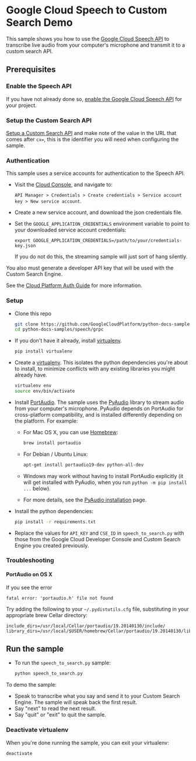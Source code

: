 # Google Cloud Speech to Custom Search Demo

This sample shows you how to use the [Google Cloud Speech API][speech-api]
to transcribe live audio from your computer's microphone and transmit it to
a custom search API.

[speech-api]: http://cloud.google.com/speech

## Prerequisites

### Enable the Speech API

If you have not already done so, [enable the Google Cloud Speech
API][console-speech] for your project.

[console-speech]: https://console.cloud.google.com/apis/api/speech.googleapis.com/overview?project=_

### Setup the Custom Search API

[Setup a Custom Search API](http://cse.google.com/manage/all) and make note of
the value in the URL that comes after `cx=`, this is the identifier you will
need when configuring the sample.

### Authentication

This sample uses a service accounts for authentication to the Speech API.

* Visit the [Cloud Console][cloud-console], and navigate to:

    `API Manager > Credentials > Create credentials > Service account key > New
    service account`.
* Create a new service account, and download the json credentials file.
* Set the `GOOGLE_APPLICATION_CREDENTIALS` environment variable to point to your
  downloaded service account credentials:

      export GOOGLE_APPLICATION_CREDENTIALS=/path/to/your/credentials-key.json

  If you do not do this, the streaming sample will just sort of hang silently.

You also must generate a developer API key that will be used with the Custom
Search Engine.

See the [Cloud Platform Auth Guide][auth-guide] for more information.

[cloud-console]: https://console.cloud.google.com
[auth-guide]: https://cloud.google.com/docs/authentication#developer_workflow

### Setup

* Clone this repo

  ```sh
  git clone https://github.com/GoogleCloudPlatform/python-docs-samples.git
  cd python-docs-samples/speech/grpc
  ```

* If you don't have it already, install [virtualenv][virtualenv].

  ```sh
  pip install virtualenv
  ```

* Create a [virtualenv][virtualenv]. This isolates the python dependencies
  you're about to install, to minimize conflicts with any existing libraries you
  might already have.

  ```sh
  virtualenv env
  source env/bin/activate
  ```

* Install [PortAudio][portaudio]. The sample uses the [PyAudio][pyaudio]
  library to stream audio from your computer's microphone. PyAudio depends on
  PortAudio for cross-platform compatibility, and is installed differently
  depending on the platform. For example:

  * For Mac OS X, you can use [Homebrew][brew]:

    ```sh
    brew install portaudio
    ```

  * For Debian / Ubuntu Linux:

    ```sh
    apt-get install portaudio19-dev python-all-dev
    ```

  * Windows may work without having to install PortAudio explicitly (it will get
    installed with PyAudio, when you run `python -m pip install ...` below).

  * For more details, see the [PyAudio installation][pyaudio-install] page.

* Install the python dependencies:

    ```sh
    pip install -r requirements.txt
    ```

* Replace the values for `API_KEY` and `CSE_ID` in `speech_to_search.py` with
  those from the Google Cloud Developer Console and Custom Search Engine you
  created previously.

[pyaudio]: https://people.csail.mit.edu/hubert/pyaudio/
[portaudio]: http://www.portaudio.com/
[pyaudio-install]: https://people.csail.mit.edu/hubert/pyaudio/#downloads
[pip]: https://pip.pypa.io/en/stable/installing/
[virtualenv]: https://virtualenv.pypa.io/en/stable/installation/
[brew]: http://brew.sh

### Troubleshooting

#### PortAudio on OS X

If you see the error

    fatal error: 'portaudio.h' file not found

Try adding the following to your `~/.pydistutils.cfg` file,
substituting in your appropriate brew Cellar directory:

    include_dirs=/usr/local/Cellar/portaudio/19.20140130/include/
    library_dirs=/usr/local/$USER/homebrew/Cellar/portaudio/19.20140130/lib/

## Run the sample

* To run the `speech_to_search.py` sample:

    ```sh
    python speech_to_search.py
    ```

To demo the sample:

* Speak to transcribe what you say and send it to your Custom Search Engine.
  The sample will speak back the first result.
* Say "next" to read the next result.
* Say "quit" or "exit" to quit the sample.

### Deactivate virtualenv

When you're done running the sample, you can exit your virtualenv:

```
deactivate
```
